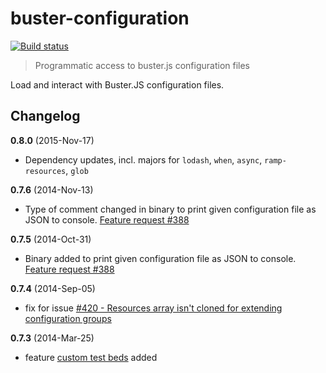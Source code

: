 # buster-configuration

[![Build status](https://secure.travis-ci.org/busterjs/buster-configuration.png?branch=master)](http://travis-ci.org/busterjs/buster-configuration)

> Programmatic access to buster.js configuration files

Load and interact with Buster.JS configuration files.


## Changelog

**0.8.0** (2015-Nov-17)

* Dependency updates, incl. majors for `lodash`, `when`, `async`, `ramp-resources`, `glob`

**0.7.6** (2014-Nov-13)

* Type of comment changed in binary to print given configuration file as JSON to console. [Feature request #388](https://github.com/busterjs/buster/issues/388)

**0.7.5** (2014-Oct-31)

* Binary added to print given configuration file as JSON to console. [Feature request #388](https://github.com/busterjs/buster/issues/388)

**0.7.4** (2014-Sep-05)

* fix for issue [#420 - Resources array isn't cloned for extending configuration groups](https://github.com/busterjs/buster/issues/420)

**0.7.3** (2014-Mar-25)

* feature [custom test beds](http://docs.busterjs.org/en/latest/overview/#custom-test-beds) added
